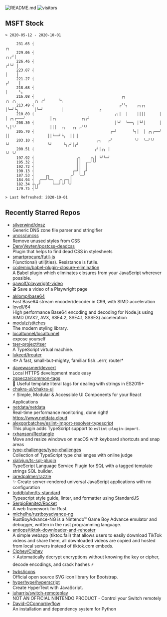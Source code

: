 ![README.md](https://github.com/Gerhut/Gerhut/workflows/README.md/badge.svg)
![visitors](https://visitors.vercel.app/Gerhut/Gerhut?token=8cf69d1f6813d272ef062726b6070c9be4ff72038cfe5a7ded7384a8da65d866)

## MSFT Stock

```
> 2020-05-12 - 2020-10-01

     231.65 ┤                                                                              ╭╮                    
     229.06 ┤                                                                           ╭╮╭╯│                    
     226.46 ┤                                                                          ╭╯╰╯ │                    
     223.87 ┤                                                                          │    │                    
     221.27 ┤                                                                         ╭╯    │                    
     218.68 ┤                                                                         │     ╰╮                   
     216.08 ┤                                       ╭╮               ╭╮ ╭╮        ╭╮ ╭╯      ╰╮                  
     213.49 ┤                                      ╭╯╰╮    ╭╮╭╮      │╰─╯╰╮       │╰─╯        │                ╭ 
     210.89 ┤                                    ╭╮│  │    ││││      │    │ ╭╮╭───╯           │╭╮           ╭╮╭╯ 
     208.30 ┤                                    │╰╯  ╰──╮ │╰╯│      │    ╰╮│╰╯               │││  ╭╮   ╭╮ ╭╯╰╯  
     205.70 ┤                                  ╭─╯       ╰╮│  │ ╭╮╭──╯     ││                 ││╰──╯╰╮  ││ │     
     203.10 ┤                            ╭╮   ╭╯          ╰╯  ╰─╯╰╯        ╰╯                 ╰╯     ╰╮╭╯│╭╯     
     200.51 ┤                           ╭╯│╭╮ │                                                       ╰╯ ╰╯      
     197.92 ┤                   ╭╮    ╭╮│ ╰╯╰─╯                                                                  
     195.32 ┤                   ││  ╭─╯╰╯                                                                        
     192.72 ┤                   ││  │                                                                            
     190.13 ┤                 ╭─╯│ ╭╯                                                                            
     187.53 ┤     ╭╮         ╭╯  ╰─╯                                                                             
     184.94 ┤  ╭──╯╰─╮  ╭╮╭─╮│                                                                                   
     182.34 ┼╮╭╯     ╰──╯╰╯ ╰╯                                                                                   
     179.75 ┤╰╯                                                                                                  

> Last Refreshed: 2020-10-01
```

## Recently Starred Repos

- [silverwind/dnsz](https://github.com/silverwind/dnsz)  
  Generic DNS zone file parser and stringifier
- [uncss/uncss](https://github.com/uncss/uncss)  
  Remove unused styles from CSS
- [DenyVeyten/postcss-deadcss](https://github.com/DenyVeyten/postcss-deadcss)  
  Plugin that helps to find dead CSS in stylesheets
- [smartprocure/futil-js](https://github.com/smartprocure/futil-js)  
  F(unctional) util(ities). Resistance is futile.
- [codemix/babel-plugin-closure-elimination](https://github.com/codemix/babel-plugin-closure-elimination)  
  A Babel plugin which eliminates closures from your JavaScript wherever possible.
- [qawolf/playwright-video](https://github.com/qawolf/playwright-video)  
  🎬 Save a video of a Playwright page
- [aklomp/base64](https://github.com/aklomp/base64)  
  Fast Base64 stream encoder/decoder in C99, with SIMD acceleration
- [lovell/64](https://github.com/lovell/64)  
  High performance Base64 encoding and decoding for Node.js using SIMD (AVX2, AVX, SSE4.2, SSE4.1, SSSE3) acceleration
- [modulz/stitches](https://github.com/modulz/stitches)  
  The modern styling library.
- [localtunnel/localtunnel](https://github.com/localtunnel/localtunnel)  
  expose yourself
- [tser-project/tser](https://github.com/tser-project/tser)  
  A TypeScript virtual machine.
- [lukeed/trouter](https://github.com/lukeed/trouter)  
  :fish: A fast, small-but-mighty, familiar fish...errr, router*
- [davewasmer/devcert](https://github.com/davewasmer/devcert)  
  Local HTTPS development made easy
- [zspecza/common-tags](https://github.com/zspecza/common-tags)  
  🔖 Useful template literal tags for dealing with strings in ES2015+
- [chakra-ui/chakra-ui](https://github.com/chakra-ui/chakra-ui)  
  ⚡️ Simple, Modular & Accessible UI Components for your React Applications
- [netdata/netdata](https://github.com/netdata/netdata)  
  Real-time performance monitoring, done right! https://www.netdata.cloud
- [alexgorbatchev/eslint-import-resolver-typescript](https://github.com/alexgorbatchev/eslint-import-resolver-typescript)  
  This plugin adds TypeScript support to `eslint-plugin-import`.
- [rxhanson/Rectangle](https://github.com/rxhanson/Rectangle)  
  Move and resize windows on macOS with keyboard shortcuts and snap areas
- [type-challenges/type-challenges](https://github.com/type-challenges/type-challenges)  
  Collection of TypeScript type challenges with online judge
- [xialvjun/ts-sql-plugin](https://github.com/xialvjun/ts-sql-plugin)  
  TypeScript Language Service Plugin for SQL with a tagged template strings SQL builder.
- [jaredpalmer/razzle](https://github.com/jaredpalmer/razzle)  
  ✨ Create server-rendered universal JavaScript applications with no configuration
- [toddbluhm/ts-standard](https://github.com/toddbluhm/ts-standard)  
  Typescript style guide, linter, and formatter using StandardJS
- [SergioBenitez/Rocket](https://github.com/SergioBenitez/Rocket)  
  A web framework for Rust.
- [michelhe/rustboyadvance-ng](https://github.com/michelhe/rustboyadvance-ng)  
  RustBoyAdvance-NG is a Nintendo™ Game Boy Advance emulator and debugger, written in the rust programming language.
- [antiops/tiktok-downloader-and-rehoster](https://github.com/antiops/tiktok-downloader-and-rehoster)  
  A simple webapp (tiktoc.fail) that allows users to easily download TikTok videos and share them, all downloaded videos are copied and hosted from local servers instead of tiktok.com embeds.
- [Ciphey/Ciphey](https://github.com/Ciphey/Ciphey)  
  ⚡ Automatically decrypt encryptions without knowing the key or cipher, decode encodings, and crack hashes ⚡
- [twbs/icons](https://github.com/twbs/icons)  
  Official open source SVG icon library for Bootstrap.
- [hyperhype/hyperscript](https://github.com/hyperhype/hyperscript)  
  Create HyperText with JavaScript.
- [juharris/switch-remoteplay](https://github.com/juharris/switch-remoteplay)  
  NOT AN OFFICIAL NINTENDO PRODUCT - Control your Switch remotely
- [David-OConnor/pyflow](https://github.com/David-OConnor/pyflow)  
  An installation and dependency system for Python
